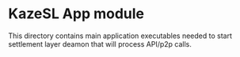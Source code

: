 # KazeSL App module

This directory contains main application executables needed
to start settlement layer deamon that will process API/p2p 
calls.
